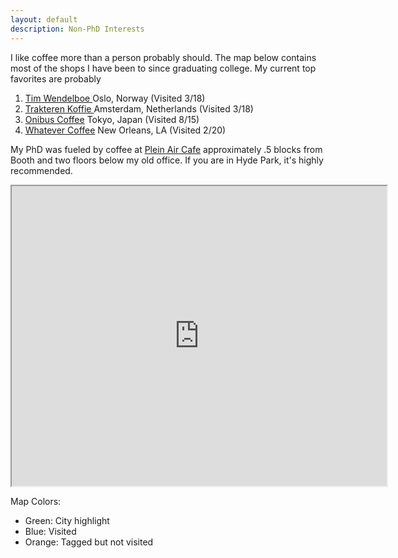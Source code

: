 ```yaml
---
layout: default
description: Non-PhD Interests
---
```


I like coffee more than a person probably should. The map below contains most of the shops I have been to since graduating college. My current top favorites are probably 
1.  <span class="fn">
      <a href="https://www.timwendelboe.no" target="_blank">Tim Wendelboe  </a> Oslo, Norway (Visited 3/18)
    </span>
2. <span class="fn">
      <a href="http://www.trakterenkoffie.nl/" target="_blank">Trakteren Koffie  </a> Amsterdam, Netherlands (Visited 3/18)
    </span>
3. <span class="fn">
      <a href="http://www.onibuscoffee.com/" target="_blank"> Onibus Coffee</a> Tokyo, Japan (Visited 8/15)
    </span>
4. <span class="fn">
      <a href="https://www.instagram.com/itswhatevercoffee/?hl=en" target="_blank"> Whatever Coffee</a> New Orleans, LA (Visited 2/20)
    </span>
    
My PhD was fueled by coffee at <span class="fn">
      <a href="http://www.pleinaircafe.co/" target="_blank"> Plein Air Cafe</a>
    </span> approximately .5 blocks from Booth and two floors below my old office. If you are in Hyde Park, it's highly recommended. 


<p align="center"><iframe src="https://www.google.com/maps/d/u/0/embed?mid=1Q3F7PwfN9W2hqTMrI-XIJBoLrVo" width="600" height="480"></iframe></p>

Map Colors: 
* Green: City highlight
* Blue: Visited
* Orange: Tagged but not visited

